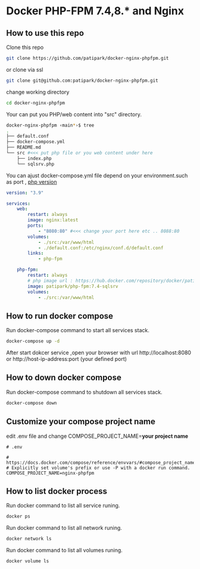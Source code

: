 # Docker PHP-FPM 7.4,8.* and Nginx

## How to use this repo

Clone this repo
```bash
git clone https://github.com/patipark/docker-nginx-phpfpm.git
```
or clone via ssl 
```bash
git clone git@github.com:patipark/docker-nginx-phpfpm.git
```

change working directory
```bash
cd docker-nginx-phpfpm
```

Your can put you PHP/web content into "src" directory.
```bash
docker-nginx-phpfpm ‹main*›$ tree
.
├── default.conf
├── docker-compose.yml
├── README.md
└── src #<<< put php file or you web content under here
    ├── index.php
    └── sqlsrv.php
```

You can ajust docker-compose.yml file depend on your environment.such as port , [php version](https://hub.docker.com/repository/docker/patipark/php-fpm/general)
```yml
version: "3.9"

services:
    web:
        restart: always
        image: nginx:latest
        ports:
            - "8080:80" #<<< change your port here etc .. 8088:80
        volumes:
            - ./src:/var/www/html
            - ./default.conf:/etc/nginx/conf.d/default.conf
        links:
            - php-fpm

    php-fpm:
        restart: always
        # php image url : https://hub.docker.com/repository/docker/patipark/php-fpm/general
        image: patipark/php-fpm:7.4-sqlsrv
        volumes:
            - ./src:/var/www/html
```

## How to run docker compose
Run docker-compose command to start all services stack.
```bash
docker-compose up -d
```
After start dokcer service ,open your browser with url http://localhost:8080 or http://host-ip-address:port (your defined port)

## How to down docker compose
Run docker-compose command to shutdown all services stack.
```bash
docker-compose down
```

## Customize your compose project name 
edit .env file and change COMPOSE_PROJECT_NAME=**your project name**
```env
# .env

# https://docs.docker.com/compose/reference/envvars/#compose_project_name
# Explicitly set volume's prefix or use -P with a docker run command.
COMPOSE_PROJECT_NAME=nginx-phpfpm

```

## How to list docker process
Run docker command to list all service runing.
```bash
docker ps 
```
Run docker command to list all network runing.
```bash
docker network ls
```
Run docker command to list all volumes runing.
```bash
docker volume ls
```
